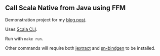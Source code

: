 ## Call Scala Native from Java using FFM

Demonstration project for my [blog post](https://blog.indoorvivants.com/2025-02-16-scala-native-from-java-via-ffm).

Uses [Scala CLI](https://scala-cli.virtuslab.org/).

Run with `make run`. 

Other commands will require both [jextract](https://github.com/openjdk/jextract) and [sn-bindgen](https://sn-bindgen.indoorvivants.com/) to be installed.
